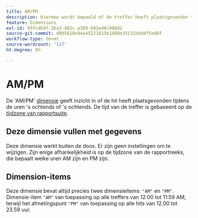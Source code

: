 ```yaml
---
title: AM/PM
description: Hiermee wordt bepaald of de treffer heeft plaatsgevonden tijdens uur 's ochtends of 's middags.
feature: Dimensions
exl-id: 93fcdb9f-2ba3-402c-a389-b02ed8c990d2
source-git-commit: d095628e94a45221815b1d08e35132de09f5ed8f
workflow-type: tm+mt
source-wordcount: '117'
ht-degree: 0%

---
```


# AM/PM

De &#39;AM/PM&#39; [dimensie](overview.md) geeft inzicht in of de hit heeft plaatsgevonden tijdens de uren &#39;s ochtends of &#39;s ochtends. De tijd van de treffer is gebaseerd op de [tijdzone van rapportsuite](/help/admin/admin/c-manage-report-suites/c-edit-report-suites/general/general-acct-settings-admin.md).

## Deze dimensie vullen met gegevens

Deze dimensie werkt buiten de doos. Er zijn geen instellingen om te wijzigen. Zijn enige afhankelijkheid is op de tijdzone van de rapportreeks, die bepaalt welke uren AM zijn en PM zijn.

## Dimension-items

Deze dimensie bevat altijd precies twee dimensieitems: `"AM"` en `"PM"`. Dimensie-item `"AM"` van toepassing op alle treffers van 12:00 tot 11:59 AM, terwijl het afmetingspunt `"PM"` van toepassing op alle hits van 12.00 tot 23.59 uur.
